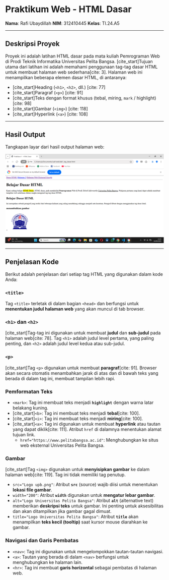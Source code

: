 # Praktikum Web - HTML Dasar

**Nama**: Rafi Ubaydillah
**NIM**: 312410445
**Kelas**: TI.24.A5

---

## Deskripsi Proyek

Proyek ini adalah latihan HTML dasar pada mata kuliah Pemrograman Web di Prodi Teknik Informatika Universitas Pelita Bangsa. [cite_start]Tujuan utama dari latihan ini adalah memahami penggunaan tag-tag dasar HTML untuk membuat halaman web sederhana[cite: 3]. Halaman web ini menampilkan beberapa elemen dasar HTML, di antaranya:
* [cite_start]Heading (`<h1>`, `<h2>`, dll.) [cite: 77]
* [cite_start]Paragraf (`<p>`) [cite: 91]
* [cite_start]Teks dengan format khusus (tebal, miring, `mark` / highlight) [cite: 98]
* [cite_start]Gambar (`<img>`) [cite: 118]
* [cite_start]Hyperlink (`<a>`) [cite: 108]

---

## Hasil Output

Tangkapan layar dari hasil output halaman web:

![Hasil Output](https://github.com/rafiubaydillah53-design/Lab-web/raw/87ad95836a2dfd2172bbf6b7ee53dc1d06d99140/hasil%20output.png)

---

## Penjelasan Kode

Berikut adalah penjelasan dari setiap tag HTML yang digunakan dalam kode Anda:

### `<title>`
Tag `<title>` terletak di dalam bagian `<head>` dan berfungsi untuk **menentukan judul halaman web** yang akan muncul di tab browser.

### `<h1>` dan `<h2>`
[cite_start]Tag-tag ini digunakan untuk membuat **judul** dan **sub-judul** pada halaman web[cite: 78]. Tag `<h1>` adalah judul level pertama, yang paling penting, dan `<h2>` adalah judul level kedua atau sub-judul.

### `<p>`
[cite_start]Tag `<p>` digunakan untuk membuat **paragraf**[cite: 91]. Browser akan secara otomatis menambahkan jarak di atas dan di bawah teks yang berada di dalam tag ini, membuat tampilan lebih rapi.

### Pemformatan Teks
* `<mark>`: Tag ini membuat teks menjadi **`highlight`** dengan warna latar belakang kuning.
* [cite_start]`<b>`: Tag ini membuat teks menjadi **tebal**[cite: 100].
* [cite_start]`<i>`: Tag ini membuat teks menjadi **miring**[cite: 100].
* [cite_start]`<a>`: Tag ini digunakan untuk membuat **hyperlink** atau tautan yang dapat diklik[cite: 111]. Atribut `href` di dalamnya menentukan alamat tujuan link.
    * `href="https://www.pelitabangsa.ac.id"`: Menghubungkan ke situs web eksternal Universitas Pelita Bangsa.

### Gambar
[cite_start]Tag `<img>` digunakan untuk **menyisipkan gambar** ke dalam halaman web[cite: 119]. Tag ini tidak memiliki tag penutup.
* `src="Logo upb.png"`: Atribut **`src`** (source) wajib diisi untuk menentukan **lokasi file gambar**.
* `width="200"`: Atribut **`width`** digunakan untuk **mengatur lebar gambar**.
* `alt="Logo Universitas Pelita Bangsa"`: Atribut **`alt`** (alternative text) memberikan **deskripsi teks** untuk gambar. Ini penting untuk aksesibilitas dan akan ditampilkan jika gambar gagal dimuat.
* `title="Logo Universitas Pelita Bangsa"`: Atribut **`title`** akan menampilkan **teks kecil (tooltip)** saat kursor mouse diarahkan ke gambar.

### Navigasi dan Garis Pembatas
* `<nav>`: Tag ini digunakan untuk mengelompokkan tautan-tautan navigasi.
* `<a>`: Tautan yang berada di dalam `<nav>` berfungsi untuk menghubungkan ke halaman lain.
* `<hr>`: Tag ini membuat **garis horizontal** sebagai pembatas di halaman web.

